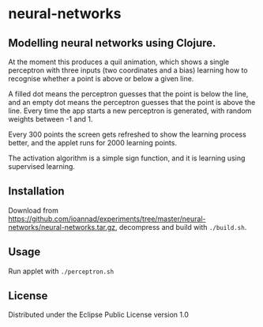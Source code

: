 # neural-networks

## Modelling neural networks using Clojure. 

At the moment this produces a quil animation, which shows a single perceptron with three inputs (two coordinates and a bias) learning how to recognise whether a point is above or below a given line. 

A filled dot means the perceptron guesses that the point is below the line, and an empty dot means the perceptron guesses that the point is above the line. Every time the app starts a new perceptron is generated, with random weights between -1 and 1.

Every 300 points the screen gets refreshed to show the learning process better, and the applet runs for 2000 learning points.

The activation algorithm is a simple sign function, and it is learning using supervised learning.

## Installation

Download from https://github.com/ioannad/experiments/tree/master/neural-networks/neural-networks.tar.gz, decompress and build with `./build.sh`.

## Usage

Run applet with `./perceptron.sh`

## License

Distributed under the Eclipse Public License version 1.0
